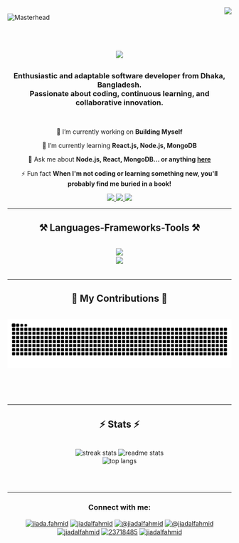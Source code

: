 <img align="right" src="https://visitor-badge.laobi.icu/badge?page_id=jiadalfahmid.jiadalfahmid" />

![Masterhead](https://github.com/jiadalfahmid/jiadalfahmid/assets/147273546/70809ad6-7dae-4f0d-bf6a-133a95a9d19e)
<br> <br>

<h1 align="center">
    <img src="https://readme-typing-svg.herokuapp.com/?font=Orbitron&color=cc33ff&weight=700&size=35&center=true&vCenter=true&width=500&height=70&duration=4000&lines=Hi+There!+👋;+I'm+Jiad+Al+Fahmid!;" />
</h1>

<h3 align="center">Enthusiastic and adaptable software developer from Dhaka, Bangladesh.<br> Passionate about coding, continuous learning, and collaborative innovation.</h3>

<br/>

<div align="center">
 
 🔭 I’m currently working on **Building Myself**
 
 🌱 I’m currently learning **React.js, Node.js, MongoDB**

💬 Ask me about **Node.js, React, MongoDB... or anything [here](https://github.com/jiadalfahmid/jiadalfahmid/issues)**

⚡ Fun fact **When I'm not coding or learning something new, you'll probably find me buried in a book!**

 </div>
 <div align="center"> 
  <a href="mailto:jiadalfahmid@gmail.com" target="_blank">
    <img src="https://img.shields.io/badge/Gmail-ffffff?style=for-the-badge&logo=gmail&logoColor=red" />
  </a>
  <a href="https://linkedin.com/in/jiada.fahmid" target="_blank">
    <img src="https://img.shields.io/badge/LinkedIn-0077B5?style=for-the-badge&logo=linkedin&logoColor=white" />
  </a>
  <a href="https://github.com/jiadalfahmid" target="_blank">
     <img src="https://img.shields.io/badge/Portfolio-cc33ff?style=for-the-badge&logo=todoist&logoColor=white" />
  </a>
</div>

 <hr/>
 <h2 align="center">⚒️ Languages-Frameworks-Tools ⚒️</h2>
<br/>
<div align="center">
    <img src="https://skillicons.dev/icons?i=html,css,tailwind,react,github,git,vscode,figma" /><br>
    <img src="https://skillicons.dev/icons?i=javascript,bootstrap,nodejs,mongodb" /><br>
</div>

<br/>
<hr/>

<div align="center">
  <h2>🐍 My Contributions 🐍</h2>
  <br>
  <picture>
  <source
    media="(prefers-color-scheme: dark)"
    srcset="https://raw.githubusercontent.com/jiadalfahmid/jiadalfahmid/output/github-contribution-grid-snake-dark.svg"
  />
  <source
    media="(prefers-color-scheme: light)"
    srcset="https://raw.githubusercontent.com/jiadalfahmid/jiadalfahmid/output/github-contribution-grid-snake.svg"
  />
  <img
    alt="github contribution grid snake animation"
    src="https://raw.githubusercontent.com/jiadalfahmid/jiadalfahmid/output/github-contribution-grid-snake.svg"
  />
</picture>
  
  <br/><br/><br/>
</div>

<hr/>
<h2 align="center">⚡ Stats ⚡</h2>
<br>
<div align=center>
  <img width=390 height=170 src="https://github-readme-streak-stats-salesp07.vercel.app/?user=jiadalfahmid&count_private=true&theme=jolly&border_radius=10" alt="streak stats"/>
  <img width=390 height=170 src="https://github-readme-stats-salesp07.vercel.app/api?username=jiadalfahmid&count_private=true&show_icons=true&theme=jolly&rank_icon=github&border_radius=10" alt="readme stats" />
  <br/>
  <img width=325 align="center" src="https://github-readme-stats-salesp07.vercel.app/api/top-langs/?username=jiadalfahmid&hide=HTML&langs_count=8&layout=compact&theme=jolly&border_radius=10&size_weight=0.5&count_weight=0.5&exclude_repo=github-readme-stats" alt="top langs" />
</div>

<br/><br/>
<hr>

<h3 align="center">Connect with me:</h3>
<p align="center">
<a href="https://fb.com/jiada.fahmid" target="blank"><img align="center" src="https://raw.githubusercontent.com/rahuldkjain/github-profile-readme-generator/master/src/images/icons/Social/facebook.svg" alt="jiada.fahmid" height="30" width="40" /></a>
<a href="https://instagram.com/jiadalfahmid" target="blank"><img align="center" src="https://raw.githubusercontent.com/rahuldkjain/github-profile-readme-generator/master/src/images/icons/Social/instagram.svg" alt="jiadalfahmid" height="30" width="40" /></a>
<a href="https://medium.com/@jiadalfahmid" target="blank"><img align="center" src="https://raw.githubusercontent.com/rahuldkjain/github-profile-readme-generator/master/src/images/icons/Social/medium.svg" alt="@jiadalfahmid" height="30" width="40" /></a>
<a href="https://www.youtube.com/@jiadalfahmid" target="blank"><img align="center" src="https://raw.githubusercontent.com/rahuldkjain/github-profile-readme-generator/master/src/images/icons/Social/youtube.svg" alt="@jiadalfahmid" height="30" width="40" /></a>
<a href="https://twitter.com/jiadalfahmid" target="blank"><img align="center" src="https://raw.githubusercontent.com/rahuldkjain/github-profile-readme-generator/master/src/images/icons/Social/twitter.svg" alt="jiadalfahmid" height="30" width="40" /></a>
<a href="https://stackoverflow.com/users/23718485" target="blank"><img align="center" src="https://raw.githubusercontent.com/rahuldkjain/github-profile-readme-generator/master/src/images/icons/Social/stack-overflow.svg" alt="23718485" height="30" width="40" /></a>
<a href="https://dev.to/jiadalfahmid" target="blank"><img align="center" src="https://raw.githubusercontent.com/rahuldkjain/github-profile-readme-generator/master/src/images/icons/Social/devto.svg" alt="jiadalfahmid" height="30" width="40" /></a>
</p>
